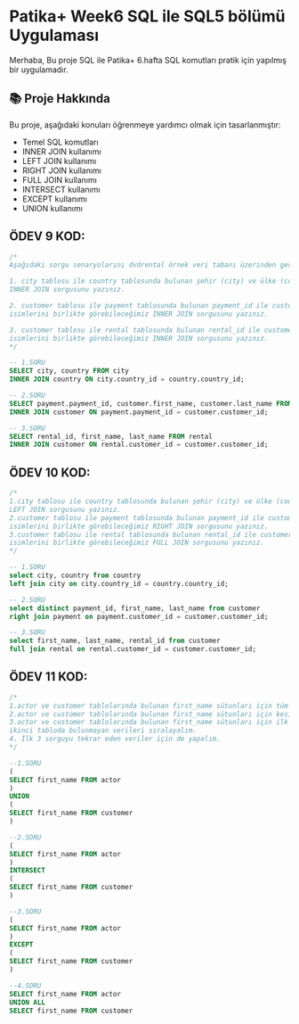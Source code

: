 # Patika+ Week6 SQL ile SQL5 bölümü Uygulaması
Merhaba,
Bu proje SQL ile Patika+ 6.hafta SQL komutları pratik için yapılmış bir uygulamadır.

## 📚 Proje Hakkında
Bu proje, aşağıdaki konuları öğrenmeye yardımcı olmak için tasarlanmıştır:
- Temel SQL komutları
- INNER JOIN kullanımı
- LEFT JOIN kullanımı
- RIGHT JOIN kullanımı
- FULL JOIN kullanımı
- INTERSECT kullanımı
- EXCEPT kullanımı
- UNION kullanımı


## ÖDEV 9 KOD:
```sql
/*
Aşağıdaki sorgu senaryolarını dvdrental örnek veri tabanı üzerinden gerçekleştiriniz.

1. city tablosu ile country tablosunda bulunan şehir (city) ve ülke (country) isimlerini birlikte görebileceğimiz
INNER JOIN sorgusunu yazınız.

2. customer tablosu ile payment tablosunda bulunan payment_id ile customer tablosundaki first_name ve last_name 
isimlerini birlikte görebileceğimiz INNER JOIN sorgusunu yazınız.

3. customer tablosu ile rental tablosunda bulunan rental_id ile customer tablosundaki first_name ve last_name 
isimlerini birlikte görebileceğimiz INNER JOIN sorgusunu yazınız.
*/

-- 1.SORU
SELECT city, country FROM city
INNER JOIN country ON city.country_id = country.country_id;

-- 2.SORU
SELECT payment.payment_id, customer.first_name, customer.last_name FROM payment
INNER JOIN customer ON payment.payment_id = customer.customer_id;

-- 3.SORU
SELECT rental_id, first_name, last_name FROM rental
INNER JOIN customer ON rental.customer_id = customer.customer_id;

```

## ÖDEV 10 KOD:
```sql
/*
1.city tablosu ile country tablosunda bulunan şehir (city) ve ülke (country) isimlerini birlikte görebileceğimiz
LEFT JOIN sorgusunu yazınız.
2.customer tablosu ile payment tablosunda bulunan payment_id ile customer tablosundaki first_name ve last_name 
isimlerini birlikte görebileceğimiz RIGHT JOIN sorgusunu yazınız.
3.customer tablosu ile rental tablosunda bulunan rental_id ile customer tablosundaki first_name ve last_name 
isimlerini birlikte görebileceğimiz FULL JOIN sorgusunu yazınız.
*/

-- 1.SORU
select city, country from country
left join city on city.country_id = country.country_id; 

-- 2.SORU
select distinct payment_id, first_name, last_name from customer
right join payment on payment.customer_id = customer.customer_id;

-- 3.SORU
select first_name, last_name, rental_id from customer
full join rental on rental.customer_id = customer.customer_id;
```

## ÖDEV 11 KOD:
```sql
/*
1.actor ve customer tablolarında bulunan first_name sütunları için tüm verileri sıralayalım.
2.actor ve customer tablolarında bulunan first_name sütunları için kesişen verileri sıralayalım.
3.actor ve customer tablolarında bulunan first_name sütunları için ilk tabloda bulunan ancak 
ikinci tabloda bulunmayan verileri sıralayalım.
4. İlk 3 sorguyu tekrar eden veriler için de yapalım.
*/

--1.SORU
(
SELECT first_name FROM actor
)
UNION
(
SELECT first_name FROM customer
)

--2.SORU
(
SELECT first_name FROM actor
)
INTERSECT
(
SELECT first_name FROM customer
)

--3.SORU
(
SELECT first_name FROM actor
)
EXCEPT
(
SELECT first_name FROM customer
)

--4.SORU
SELECT first_name FROM actor
UNION ALL
SELECT first_name FROM customer
```

